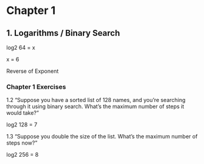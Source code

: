 # Chapter 1

## 1. Logarithms / Binary Search

log2 64 = x

x = 6

Reverse of Exponent

### Chapter 1 Exercises 

1.2 “Suppose you have a sorted list of 128 names, and you’re searching through it using binary search. What’s the maximum number
               of steps it would take?”

log2 128 = 7

1.3 “Suppose you double the size of the list. What’s the maximum number of steps now?”

log2 256 = 8